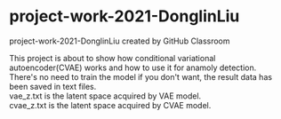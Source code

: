 # project-work-2021-DonglinLiu
project-work-2021-DonglinLiu created by GitHub Classroom

This project is about to show how conditional variational autoencoder(CVAE) works and how to use it for anamoly detection.  
There's no need to train the model if you don't want, the result data has been saved in text files.  
vae_z.txt is the latent space acquired by VAE model.  
cvae_z.txt is the latent space acquired by CVAE model.
